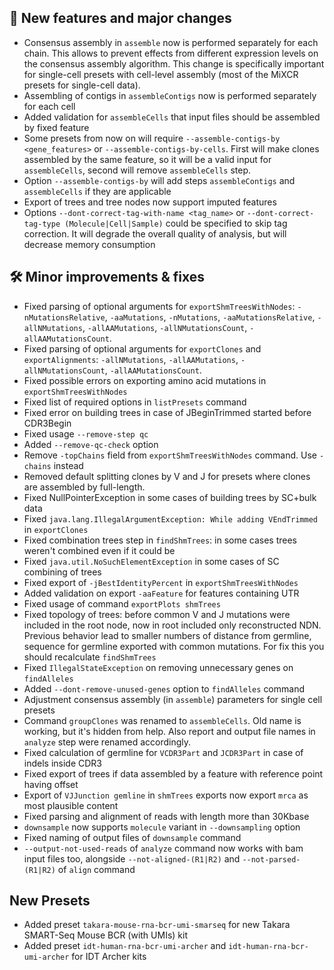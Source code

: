 ## 🚀 New features and major changes

- Consensus assembly in `assemble` now is performed separately for each chain. This allows to prevent effects from
  different expression levels on the consensus assembly algorithm. This change is specifically important for single-cell
  presets with cell-level assembly (most of the MiXCR presets for single-cell data).
- Assembling of contigs in `assembleContigs` now is performed separately for each cell
- Added validation for `assembleCells` that input files should be assembled by fixed feature
- Some presets from now on will require `--assemble-contigs-by <gene_features>` or `--assemble-contigs-by-cells`. First
  will make clones assembled by the same feature, so it will be a valid input for `assembleCells`, second will
  remove `assembleCells` step.
- Option `--assemble-contigs-by` will add steps `assembleContigs` and `assembleCells` if they are applicable
- Export of trees and tree nodes now support imputed features
- Options `--dont-correct-tag-with-name <tag_name>` or `--dont-correct-tag-type (Molecule|Cell|Sample)` could be
  specified to skip tag correction. It will degrade the overall quality of analysis, but will decrease memory
  consumption

## 🛠️ Minor improvements & fixes

- Fixed parsing of optional arguments
  for `exportShmTreesWithNodes`: `-nMutationsRelative`, `-aaMutations`, `-nMutations`, `-aaMutationsRelative`, `-allNMutations`, `-allAAMutations`, `-allNMutationsCount`, `-allAAMutationsCount`.
- Fixed parsing of optional arguments for `exportClones`
  and `exportAlignments`: `-allNMutations`, `-allAAMutations`, `-allNMutationsCount`, `-allAAMutationsCount`.
- Fixed possible errors on exporting amino acid mutations in `exportShmTreesWithNodes`
- Fixed list of required options in `listPresets` command
- Fixed error on building trees in case of JBeginTrimmed started before CDR3Begin
- Fixed usage `--remove-step qc`
- Added `--remove-qc-check` option
- Remove `-topChains` field from `exportShmTreesWithNodes` command. Use `-chains` instead
- Removed default splitting clones by V and J for presets where clones are assembled by full-length.
- Fixed NullPointerException in some cases of building trees by SC+bulk data
- Fixed `java.lang.IllegalArgumentException: While adding VEndTrimmed` in `exportClones`
- Fixed combination trees step in `findShmTrees`: in some cases trees weren't combined even if it could be
- Fixed `java.util.NoSuchElementException` in some cases of SC combining of trees
- Fixed export of `-jBestIdentityPercent` in `exportShmTreesWithNodes`
- Added validation on export `-aaFeature` for features containing UTR
- Fixed usage of command `exportPlots shmTrees`
- Fixed topology of trees: before common V and J mutations were included in the root node, now in root included only
  reconstructed NDN. Previous behavior lead to smaller numbers of distance from germline, sequence for germline exported
  with common mutations. For fix this you should recalculate `findShmTrees`
- Fixed `IllegalStateException` on removing unnecessary genes on `findAlleles`
- Added `--dont-remove-unused-genes` option to `findAlleles` command
- Adjustment consensus assembly (in `assemble`) parameters for single cell presets
- Command `groupClones` was renamed to `assembleCells`. Old name is working, but it's hidden from help. Also report and
  output file names in `analyze` step were renamed accordingly.
- Fixed calculation of germline for `VCDR3Part` and `JCDR3Part` in case of indels inside CDR3
- Fixed export of trees if data assembled by a feature with reference point having offset
- Export of `VJJunction gemline` in `shmTrees` exports now export `mrca` as most plausible content
- Fixed parsing and alignment of reads with length more than 30Kbase
- `downsample` now supports `molecule` variant in `--downsampling` option
- Fixed naming of output files of `downsample` command
- `--output-not-used-reads` of `analyze` command now works with bam input files too, alongside `--not-aligned-(R1|R2)`
  and `--not-parsed-(R1|R2)` of `align` command

## New Presets

- Added preset `takara-mouse-rna-bcr-umi-smarseq` for new Takara SMART-Seq Mouse BCR (with UMIs) kit
- Added preset `idt-human-rna-bcr-umi-archer` and `idt-human-rna-bcr-umi-archer` for IDT Archer kits
